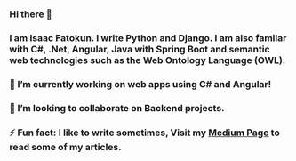 ### Hi there 👋

### I am Isaac Fatokun. I write Python and Django. I am also familar with C#, .Net, Angular, Java with Spring Boot and semantic web technologies such as the Web Ontology Language (OWL). 

### 🔭 I’m currently working on web apps using C# and Angular!

<!-- ### 🌱 I’m currently learning Vue JS. -->

### 👯 I’m looking to collaborate on Backend projects.

### ⚡ Fun fact: I like to write sometimes, Visit my [Medium Page](https://isaac-fatokun.medium.com/) to read some of my articles.


<!--
**Isafatokun/Isafatokun** is a ✨ _special_ ✨ repository because its `README.md` (this file) appears on your GitHub profile.

Here are some ideas to get you started:

- 🔭 I’m currently working on ...
- 🌱 I’m currently learning ...
- 👯 I’m looking to collaborate on ...
- 🤔 I’m looking for help with ...
- 💬 Ask me about ...
- 📫 How to reach me: ...
- 😄 Pronouns: ...
- ⚡ Fun fact: ...
-->
